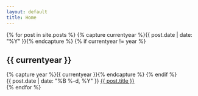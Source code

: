 ```yaml
---
layout: default
title: Home
---
```


<div class="archive">
  {% for post in site.posts %}
    {% capture currentyear %}{{ post.date | date: "%Y" }}{% endcapture %}
    {% if currentyear != year %}
      <h2 class="archive-year">{{ currentyear }}</h2>
      {% capture year %}{{ currentyear }}{% endcapture %}
    {% endif %}
    <div class="archive-item">
      <span class="post-date archive-date">{{ post.date | date: "%B %-d, %Y" }}</span>
      <a class="archive-title" href="{{ post.url }}">{{ post.title }}</a>
    </div>
  {% endfor %}
</div>
